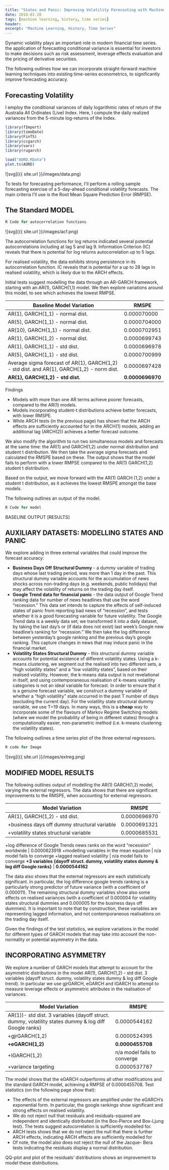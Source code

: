```yaml
---
title: "States and Panic: Improving Volatility Forecasting with Machine Learning"
date: 2018-01-28
tags: [machine learning, history, time series]
header:
excerpt: "Machine Learning, History, Time Series"
---
```


Dynamic volatility plays an important role in modern financial time series. the application of forecasting conditional variance is essential for investors to make decisions such as risk assessment, leverage effects evaluation and the pricing of derivative securities.

The following outlines how we can incorporate straight-forward machine learning techniques into existing time-series econometrics, to significantly improve forecasting accuracy.

## Forecasting Volatility

I employ the conditional variances of daily logarithmic rates of return of the Australia All Ordinates (Live) Index. Here, I compute the daily realized variances from the 5-minute log-returns of the Index.

```r
library(fImport)
library(timeDate)
library(FinTS)
library(ccgarch)
library(vars)
library(rugarch)

load("AORD.RData")
plot.ts(AORD)

```


![svg]({{ site.url }}/images/data.png)

To tests for forecasting performance, I'll perform a rolling sample forecasting exercise of a 5-day-ahead conditional volatility forecasts. The main criteria I'll use is the Root Mean Square Prediction Error (RMPSE).

## The Standard MODEL

```r
R Code for autocorrelation functions
```
![svg]({{ site.url }}/images/acf.png)

The autocorrelation functions for log returns indicated several potential autocorrelations including at lag 5 and lag 9. Information Criterion (IC) reveals that there is potential for log returns autocorrelation up to 5 lags.

For realised volatility, the data exhibits strong persistence in its autocorrelation function. IC reveals that is potential for a up to 28 lags in realised volatility, which is likely due to the ARCH effects.

Initial tests suggest modelling the data through an AR-GARCH framework, starting with an AR(1), GARCH(1,1) model. We then explore variations around this model, to see which achieves the lowest RMPSE.

Baseline Model Variation   | RMSPE
------------- | -------------
AR(1), GARCH(1,1) - normal dist. | 0.000070000
AR(5), GARCH(1,1) - normal dist. | 0.0000704000
AR(10), GARCH(1,1) - normal dist. | 0.0000702951
AR(1), GARCH(1,2) - normal dist. | 0.0000699743
AR(1), GARCH(1,1) - std dist. | 0.0000696978
AR(5), GARCH(1,1) - std dist. | 0.0000700999
Average sigma forecast of AR(1), GARCH(1,2) - std dist. and AR(1), GARCH(1,2) - norm dist. | 0.0000697428
**AR(1), GARCH(1,2) - std dist.** | **0.0000696970**

Findings

* Models with more than one AR terms achieve poorer forecasts, compared to the AR(1) models.
* Models incorporating student-t distributions achieve better
forecasts, with lower RMSPE.
* While ARCH tests (in the previous page) has shown that the ARCH effects are sufficiently accounted for in the ARCH(1) models, adding an additional lag (ARCH(2)) achieves a better forecast outcome.

We also modify the algorithm to run two simultaneous models and forecasts at the same time: the AR(1) and GARCH(1,2) under normal distribution and student t distribution. We then take the average sigma forecasts and calculated the RMSPE based on these. The output shows that the model fails to perform with a lower RMPSE compared to the AR(1) GARCH(1,2) student t distribution.

Based on the output, we move forward with the AR(1) GARCH (1,2) under a student t distribution, as it achieves the lowest RMSPE amongst the base models.

The following outlines an output of the model.

```r
R Code for model
```

BASELINE OUTPUT [RESULTS]

## AUXILIARY DATASETS: MODELLING STATES AND PANIC

We explore adding in three external variables that could improve the forecast accuracy:
* **Business Days Off Structural Dummy** - a dummy variable of trading days whose last trading period, was more than 1 day in the past. This structural dummy variable accounts for the accumulation of news shocks across non-trading days (e.g. weekends, public holidays) that may affect the volatility of returns on the trading day itself.
* **Google Trend data for financial panic** - the data output of Google Trend ranking data for number of news headlines that use the word “recession.” This data set intends to capture the effects of self-induced states of
panic from reporting bad news of “recession”, and tests whether it is a good forecasting variable for future volatility. The Google Trend data is a weekly data set; we transformed it into a daily dataset, by taking the last day’s or (if data does not exist) last week’s Google new headline’s ranking for “recession.” We then take the log difference between yesterday’s google ranking and the previous day’s google ranking. This capture changes in news that may induce panic in the financial market.
* **Volatility States Structural Dummy** - this structural dummy variable accounts for potential existence of different volatility states. Using a k-means clustering, we segment out the realised into two different sets, a “high volatility states” and a “low volatility states”,
based on their realised volatility.
However, the k-means data output is not revelational in itself, and using contemporaneous realisation of k-means volatility categories is not an ideal variable for forecast. In order to ensure that it is a genuine forecast variable, we construct a dummy variable of whether a “high volatility” state occurred in the past T number of
days (excluding the current day). For the volatility state structural dummy variable, we use T=19 days. In many ways, this is a **cheap** way to incorporate some of the flavours of Markov Regime Switching models (where we model the probability of being in different states) through a computationally easier, non-parametric method (i.e. k-means clustering the volatility states).

The following outlines a time series plot of the three external regressors.

```r
R code for Image
```
![svg]({{ site.url }}/images/extreg.png)

## MODIFIED MODEL RESULTS

The following outlines output of modelling the AR(1) GARCH(1,2) model, varying the external regressors. The data shows that there are significant improvements to the RMSPE, when accounting for external regressors.

Model Variation   | RMSPE
------------- | -------------
AR(1), GARCH(1,2) - std dist. | 0.0000696970
+business days off dummy structural variable | 0.0000691321
+volatility states structural variable | 0.0000685531
+log difference of Google Trends news ranks on
the word "recession" worldwide | 0.0000623918
+modelling variables in the mean equation | n/a model fails to converge
+lagged realised volatility | n/a model fails to converge
**+3 variables {dayoff struct. dummy, volatility
states dummy & log diff Google ranks}** | **0.0000544162**


The data also shows that the external regressors are each
statistically significant. In particular, the log difference google
trends ranking is a particularly strong predictor of future
variance (with a coefficient of 0.000011). The remaining
structural dummy variables show also some effects on realised
variances (with a coefficient of 0.000004 for volatility states
structural dummies and 0.000005 for the business days off
dummies). It is important to note that by construction, these
variables are representing lagged information, and not
contemporaneous realisations on the trading day itself.


Given the findings of the test statistics, we explore variations in the model for different types of GARCH models that may take into account the non-normality or potential asymmetry in the data.

## INCORPORATING ASYMMETRY

We explore a number of GARCH models that attempt to account for the
asymmetric distributions in the model AR(1), GARCH(1,2) - std dist. 3 variables {dayoff struct. dummy, volatility states dummy & log diff Google trend}. In particular we use gjrGARCH, eGARCH and IGARCH to attempt to measure leverage effects or asymmetric attributes in the realisation of variances.

Model Variation   | RMSPE
------------- | -------------
AR(1))- std dist. 3 variables {dayoff struct. dummy, volatility states dummy & log diff Google ranks} | 0.0000544162
+gjrGARCH(1,2) | 0.0000524395
**+eGARCH(1,2)**| **0.0000455708**
+IGARCH(1,2) | n/a model fails to converge
+variance targeting | 0.0000537767

The model shows that the eGARCH outperforms all other modifications
and the standard GARCH model, achieving a RMPSE of 0.0000455708.
Test statistics (on the following page show that):
 * The effects of the external regressors are amplified under the
eGARCH’s exponential form. In particular, the google rankings
show significant and strong effects on realised volatility.
*  We do not reject null that residuals and residuals-squared are
independent and identically distributed (in the Box-Pierce and
Box-Ljung test). The tests suggest autocorrelation is sufficiently
modelled for.
* ARCH tests shows that we do not reject the null that there is
further ARCH effects, indicating ARCH effects are sufficiently
modelled for
* Of note, the model also does not reject the null of the Jacque-
Bera tests indicating the residuals display a normal distribution.

QQ-plot and plot of the residuals’ distributions shows an
improvement to model these distributions.
